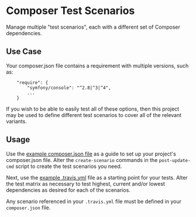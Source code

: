 # Composer Test Scenarios

Manage multiple "test scenarios", each with a different set of Composer dependencies.

## Use Case

Your composer.json file contains a requirement with multiple versions, such as:
```
    "require": {
        "symfony/console": "^2.8|^3|^4",
        ...
    }
```
If you wish to be able to easily test all of these options, then this project may be used to define different test scenarios to cover all of the relevant variants.

## Usage

Use the [example composer.json file](example-composer.json) as a guide to set up your project's composer.json file. Alter the `create-scenario` commands in the `post-update-cmd` script to create the test scenarios you need.

Next, use the [example .travis.yml]() file as a starting point for your tests. Alter the test matrix as necessary to test highest, current and/or lowest dependencies as desired for each of the scenarios.

Any scenario referenced in your `.travis.yml` file must be defined in your `composer.json` file.
